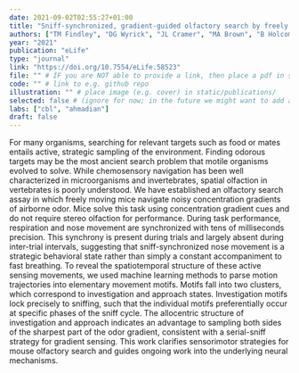 ```yaml
---
date: 2021-09-02T02:55:27+01:00
title: "Sniff-synchronized, gradient-guided olfactory search by freely moving mice"
authors: ["TM Findley", "DG Wyrick", "JL Cramer", "MA Brown", "B Holcomb", "R Attey", "D Yeh", "E Monasevitch", "N Nouboussi", "I Cullen", "JO Songco", "JF King", "ya311", "MC Smear"]
year: "2021"
publication: "eLife"
type: "journal"
link: "https://doi.org/10.7554/eLife.58523"
file: "" # IF you are NOT able to provide a link, then place a pdf in static/publications/ and write the filename here (e.g. "hennequin-neuron-2018.pdf") 
code: "" # link to e.g. github repo
illustration: "" # place image (e.g. cover) in static/publications/
selected: false # (ignore for now; in the future we might want to add a "Selected publications" section)
labs: ["cbl", "ahmadian"]
draft: false
---
```


For many organisms, searching for relevant targets such as food or mates entails active, strategic sampling of the environment. Finding odorous targets may be the most ancient search problem that motile organisms evolved to solve. While chemosensory navigation has been well characterized in microorganisms and invertebrates, spatial olfaction in vertebrates is poorly understood. We have established an olfactory search assay in which freely moving mice navigate noisy concentration gradients of airborne odor. Mice solve this task using concentration gradient cues and do not require stereo olfaction for performance. During task performance, respiration and nose movement are synchronized with tens of milliseconds precision. This synchrony is present during trials and largely absent during inter-trial intervals, suggesting that sniff-synchronized nose movement is a strategic behavioral state rather than simply a constant accompaniment to fast breathing. To reveal the spatiotemporal structure of these active sensing movements, we used machine learning methods to parse motion trajectories into elementary movement motifs. Motifs fall into two clusters, which correspond to investigation and approach states. Investigation motifs lock precisely to sniffing, such that the individual motifs preferentially occur at specific phases of the sniff cycle. The allocentric structure of investigation and approach indicates an advantage to sampling both sides of the sharpest part of the odor gradient, consistent with a serial-sniff strategy for gradient sensing. This work clarifies sensorimotor strategies for mouse olfactory search and guides ongoing work into the underlying neural mechanisms.
